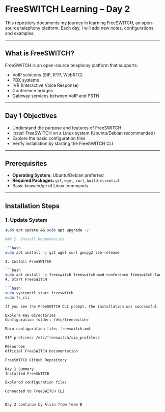 # FreeSWITCH Learning – Day 2

This repository documents my journey in learning FreeSWITCH, an open-source telephony platform. Each day, I will add new notes, configurations, and examples.

---

## What is FreeSWITCH?

FreeSWITCH is an open-source telephony platform that supports:

- VoIP solutions (SIP, RTP, WebRTC)
- PBX systems
- IVR (Interactive Voice Response)
- Conference bridges
- Gateway services between VoIP and PSTN

---

## Day 1 Objectives

- Understand the purpose and features of FreeSWITCH
- Install FreeSWITCH on a Linux system (Ubuntu/Debian recommended)
- Explore the basic configuration files
- Verify installation by starting the FreeSWITCH CLI

---

## Prerequisites

- **Operating System:** Ubuntu/Debian preferred
- **Required Packages:** `git`, `wget`, `curl`, `build-essential`
- Basic knowledge of Linux commands

---

## Installation Steps

### 1. Update System
```bash
sudo apt update && sudo apt upgrade -y

### 2. Install Dependencies

```bash
sudo apt install -y git wget curl gnupg2 lsb-release

3. Install FreeSWITCH

```bash
sudo apt install -y freeswitch freeswitch-mod-conference freeswitch-lang-en
4. Start FreeSWITCH

```bash
sudo systemctl start freeswitch
sudo fs_cli

If you see the FreeSWITCH CLI prompt, the installation was successful.

Explore Key Directories
Configuration folder: /etc/freeswitch/

Main configuration file: freeswitch.xml

SIP profiles: /etc/freeswitch/sip_profiles/

Resources
Official FreeSWITCH Documentation

FreeSWITCH GitHub Repository

Day 1 Summary
Installed FreeSWITCH

Explored configuration files

Connected to FreeSWITCH CLI


Day 2 continue by Alvin from Team B

